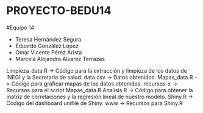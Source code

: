 # PROYECTO-BEDU14

#Equipo 14:
- Teresa Hernández Segura
- Eduardo González López
- Omar Vicente Pérez Arista
- Marcela Alejandra Álvarez Terrazas

Limpieza_data.R -> Código para la extracción y limpieza de los datos de INEGI y la Secretaria de salud.
data.csv -> Datos obtenidos.
Mapas_data.R -> Código para graficar mapas de los datos obtenidos.
recursos-x -> Recursos para el script Mapas_data.R
Analisis.R -> Código para obtener la matriz de correlaciones y la regresión lineal de nuestro modelo.
Shiny.R -> Código del dashboard unifile de Shiny. 
www -> Recursos para Shiny.R
